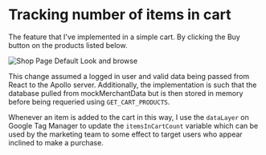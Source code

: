 # Tracking number of items in cart

The feature that I've implemented in a simple cart. By clicking the Buy button on the products listed below.

![Shop Page Default Look and browse](add-to-cart.gif)

This change assumed a logged in user and valid data being passed from React to the Apollo server. Additionally, the implementation is such that the database pulled from mockMerchantData but is then stored in memory before being requeried using `GET_CART_PRODUCTS`.

Whenever an item is added to the cart in this way, I use the `dataLayer` on Google Tag Manager to update the `itemsInCartCount` variable which can be used by the marketing team to some effect to target users who appear inclined to make a purchase.